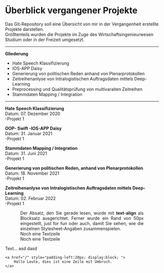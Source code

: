 # Überblick vergangener Projekte

Das Git-Repository soll eine Übersicht von mir in der Vergangenheit erstellte Projekte darstellen.<br>
Größtenteils wurden die Projekte im Zuge des Wirtschaftsingenieurwesen Studium oder in der Freizeit umgesetzt. <br>
<hr>
<p> <b>Gliederung</b>
<ul>
  <li>Hate Speech Klassifizierung</li>
  <li>IOS-APP Daisy</li>
  <li>Generierung von politischen Reden anhand von Plenarprotokollen</</li>
  <li>Zeitreihenanlyse von Intralogistischen Auftragsdaten mittels Deep-Learning</li>
  <li>Preprocessing und Qualitätsprüfung von multivaraiten Zeitreihen</li>
  <li>Stammdaten Mapping / Integration</li>
</ul>
<hr>

<b>Hate Speech Klassifizierung </b>
<br> Datum: 07. Dezember 2020
<br>
-Projekt 1
<br>

<b>OOP- Swift -IOS-APP Daisy</b>
<br> Datum: 31. Januar 2021
<br>
-Projekt 1
<br>

<b>Stammdaten Mapping / Integration </b>
<br>Datum: 31. Juni 2021 
<br>
-Projekt 1
<br>

<b>Generierung von politischen Reden, anhand von Plenarprotokollen</b>
<br>Datum: 18. November 2021
<br>
-Projekt 1
<br>


<b>Zeitreihenanlyse von Intralogistischen Auftragsdaten mittels Deep-Learning </b>
<br>Datum: 02. Februar 2022
<br>
-Projekt 1
<br>

<p style="text-align: justify; margin-left:50px; margin-right:50px">Der Absatz,
den Sie gerade lesen, wurde mit <b>text-align</b> als Blocksatz ausgerichtet.
Ferner wurde ein Rand von 50px eingestellt, just for fun oder auch,
damit Sie sehen, wie die einzelnen Stylesheet-Angaben zusammenspielen.<br>
Noch eine Textzeile<br>
Noch eine Textzeile</p>
<p style=[B]"margin-left[/B]:30px;">
  Text...
	asd
	dasd
</p>

	<a href="/" style="padding-left:20px; display:block; ">
		Hallo Leute, dies ist eine Zeile mit Umbruch.
	</a>
